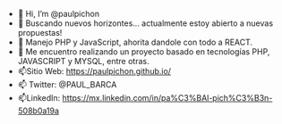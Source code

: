 - 👋 Hi, I’m @paulpichon
- 👀 Buscando nuevos horizontes... actualmente estoy abierto a nuevas propuestas!
- 🌱 Manejo PHP y JavaScript, ahorita dandole con todo a REACT.
- 💞️ Me encuentro realizando un proyecto basado en tecnologías PHP, JAVASCRIPT y MYSQL, entre otras.
- 📫Sitio Web: https://paulpichon.github.io/
- 📫 Twitter: @PAUL_BARCA
- 📫LinkedIn: https://mx.linkedin.com/in/pa%C3%BAl-pich%C3%B3n-508b0a19a

<!---
paulpichon/paulpichon is a ✨ special ✨ repository because its `README.md` (this file) appears on your GitHub profile.
You can click the Preview link to take a look at your changes.
--->
